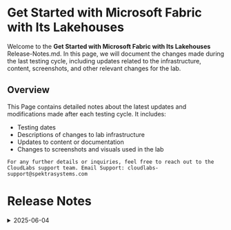 # Get Started with Microsoft Fabric with Its Lakehouses

Welcome to the **Get Started with Microsoft Fabric with Its Lakehouses** Release-Notes.md. In this page, we will document the changes made during the last testing cycle, including updates related to the infrastructure, content, screenshots, and other relevant changes for the lab.

## Overview

This Page contains detailed notes about the latest updates and modifications made after each testing cycle. It includes:

- Testing dates
- Descriptions of changes to lab infrastructure
- Updates to content or documentation
- Changes to screenshots and visuals used in the lab

`For any further details or inquiries, feel free to reach out to the CloudLabs support team. Email Support: cloudlabs-support@spektrasystems.com`

# Release Notes

<details>
  <summary>2025-06-04</summary>

## Infrastructure Changes

NA

## Content Changes

NA
  
## Screenshot Updates

- Minor Improvements in the some Screenshots.
- Few minor changes in the UI

## Testing Notes

- **Testing Date**: 2025-06-04
  
</details>
